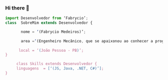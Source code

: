 ### Hi there 👋

<!--
**FabrycioMedeiros/FabrycioMedeiros** is a ✨ _special_ ✨ repository because its `README.md` (this file) appears on your GitHub profile.

Here are some ideas to get you started:

- 🔭 I’m currently working on ...
- 🌱 I’m currently learning ...
- 👯 I’m looking to collaborate on ...
- 🤔 I’m looking for help with ...
- 💬 Ask me about ...
- 📫 How to reach me: ...
- 😄 Pronouns: ...
- ⚡ Fun fact: ...
-->

```js
import Desenvolvedor from ‘Fabrycio’;
class  SobreMim extends Desenvolvedor {  

       nome = ‘(Fabrycio Medeiros)’;  
       
       area =‘(Engenheiro Mecânico, que se apaixonou ao conhecer a programação, e a cada dia vem se aprofundando nesse mundo gigantesco,/n aluno de Sistemas para Internet no IFPB, objetivando ser Desenvolvedor. )’; 
      
      local = ‘(João Pessoa - PB)’;
}

     class Skills extends Desenvolvedor { 
     linguagens  = [‘(JS, Java, .NET, C#)’];  
}
```
